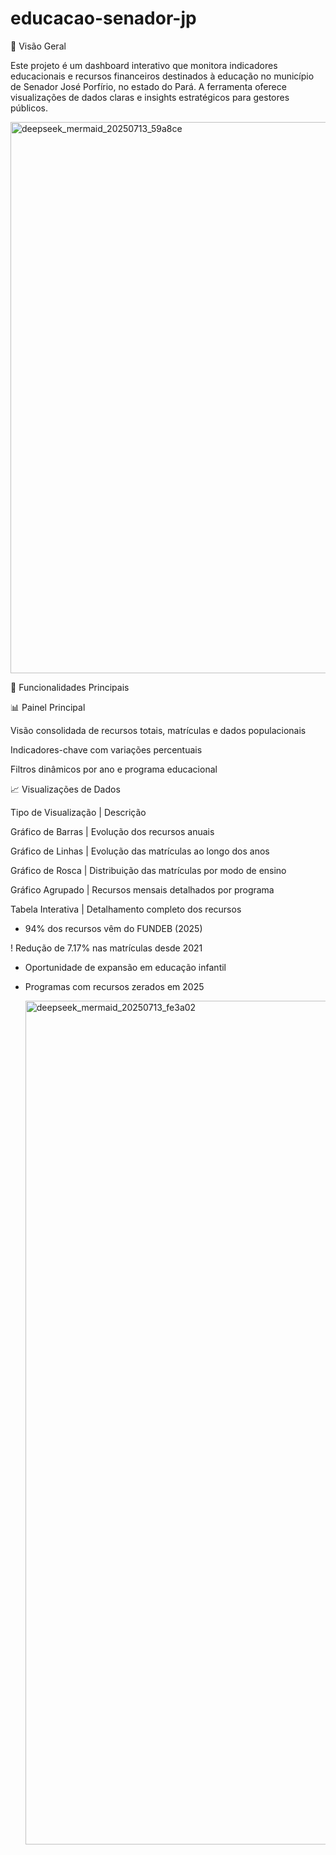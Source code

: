 # educacao-senador-jp

🌟 Visão Geral

Este projeto é um dashboard interativo que monitora indicadores educacionais e recursos financeiros destinados à educação no município de Senador José Porfírio, no estado do Pará. A ferramenta oferece visualizações de dados claras e insights estratégicos para gestores públicos.

<img width="1051" height="882" alt="deepseek_mermaid_20250713_59a8ce" src="https://github.com/user-attachments/assets/7c73cb09-a246-4b8c-abb3-cc4f1c3d877f" />

🚀 Funcionalidades Principais

📊 Painel Principal

Visão consolidada de recursos totais, matrículas e dados populacionais

Indicadores-chave com variações percentuais

Filtros dinâmicos por ano e programa educacional

📈 Visualizações de Dados

Tipo de Visualização	| Descrição

Gráfico de Barras     | Evolução dos recursos anuais

Gráfico de Linhas	    | Evolução das matrículas ao longo dos anos

Gráfico de Rosca	    | Distribuição das matrículas por modo de ensino

Gráfico Agrupado	    | Recursos mensais detalhados por programa

Tabela Interativa     | Detalhamento completo dos recursos

+ 94% dos recursos vêm do FUNDEB (2025)

! Redução de 7.17% nas matrículas desde 2021

+ Oportunidade de expansão em educação infantil

- Programas com recursos zerados em 2025

  
  <img width="1773" height="1350" alt="deepseek_mermaid_20250713_fe3a02" src="https://github.com/user-attachments/assets/38ef1e58-fe27-4c86-be9e-3d24a00487fb" />
